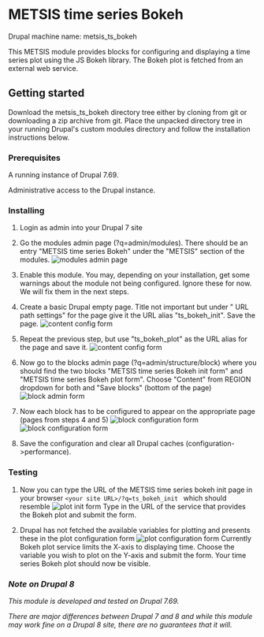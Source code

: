 # METSIS time series Bokeh
Drupal machine name: metsis_ts_bokeh

This METSIS module provides blocks for configuring and displaying
a time series plot using the JS Bokeh library. The Bokeh plot is
fetched from an external web service.

## Getting started

Download the metsis_ts_bokeh directory tree either by cloning from git or downloading
a zip archive from git. Place the unpacked directory tree in your running Drupal's custom
modules directory and follow the installation instructions below.

### Prerequisites

A running instance of Drupal 7.69.

Administrative access to the Drupal instance.

### Installing

1. Login as admin into your Drupal 7 site

2. Go the modules admin page (?q=admin/modules). There should be an entry
"METSIS time series Bokeh" under the "METSIS" section of the modules.
![modules admin page](doc/img/modules-admin.png)

3. Enable this module. You may, depending on your installation, get some warnings
about the module not being configured. Ignore these for now. We will fix them
in the next steps.

4. Create a basic Drupal empty page. Title not important but under "
URL path settings" for the page give it the URL alias "ts_bokeh_init". Save the page.
![content config form](doc/img/content-config-00.png)

5. Repeat the previous step, but use "ts_bokeh_plot" as the URL alias for the page and save it.
![content config form](doc/img/content-config-01.png)


6. Now go to the blocks admin page (?q=admin/structure/block) where you should
find the two blocks "METSIS time series Bokeh init form" and "METSIS time series
Bokeh plot form". Choose "Content" from REGION dropdown for both and "Save blocks"
(bottom of the page)
![block admin form](doc/img/blocks-admin.png)

7. Now each block has to be configured to appear on the appropriate page (pages from steps 4 and 5)
![block configuration form](doc/img/block-configure-00.png)
![block configuration form](doc/img/block-configure-01.png)

8. Save the configuration and clear all Drupal caches (configuration->performance).

### Testing

1. Now you can type the URL of the METSIS time series bokeh init page in your
browser `<your site URL>/?q=ts_bokeh_init ` which should resemble
![plot init form](doc/img/metsis_ts_bokeh_init_form.png)
Type in the URL of the service that provides the Bokeh plot and submit the form.

2. Drupal has not fetched the available variables for plotting and presents these in
the plot configuration form
![plot configuration form](doc/img/metsis_ts_bokeh_init_form.png)
Currently Bokeh plot service limits the X-axis to displaying time. Choose the variable
you wish to plot on the Y-axis and submit the form. Your time series Bokeh plot should now
be visible.

### *Note on Drupal 8*
*This module is developed and tested on Drupal 7.69.*

*There are major differences between Drupal 7 and 8 and while this module may work fine
on a Drupal 8 site, there are no guarantees that it will.*

